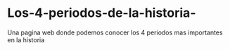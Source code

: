 # Los-4-periodos-de-la-historia-
Una pagina web donde podemos conocer los 4 periodos mas importantes en la historia 